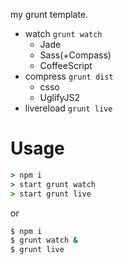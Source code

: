 my grunt template.

- watch `grunt watch`
	- Jade
	- Sass(+Compass)
	- CoffeeScript
- compress `grunt dist`
	- csso
	- UglifyJS2
- livereload `grunt live`

# Usage

```cmd
> npm i
> start grunt watch
> start grunt live
```

or

```sh
$ npm i
$ grunt watch &
$ grunt live
```
